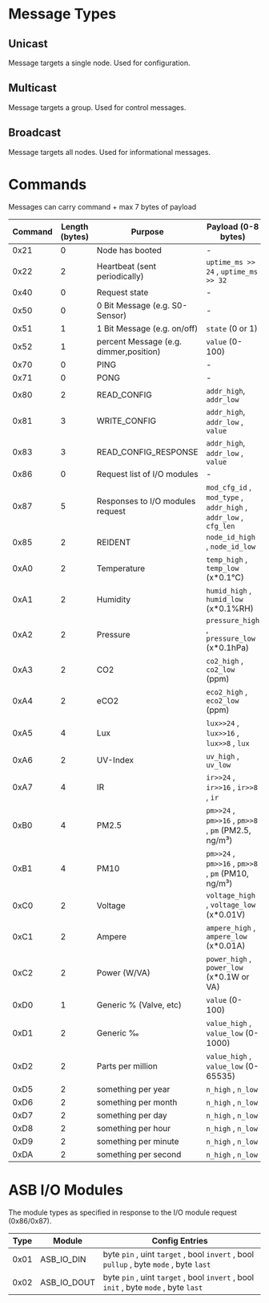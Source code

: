 # Message Types

## Unicast

Message targets a single node. Used for configuration.

## Multicast

Message targets a group. Used for control messages.

## Broadcast

Message targets all nodes. Used for informational messages.

# Commands

Messages can carry command + max 7 bytes of payload

| Command | Length (bytes) | Purpose                                 | Payload (0-8 bytes)
|---------|----------------|-----------------------------------------|---------------------------------------
| 0x21    | 0              | Node has booted                         | -
| 0x22    | 2              | Heartbeat (sent periodically)           | `uptime_ms >> 24` , `uptime_ms >> 32`
| 0x40    | 0              | Request state                           | -
| 0x50    | 0              | 0 Bit Message (e.g. S0-Sensor)          | -
| 0x51    | 1              | 1 Bit Message (e.g. on/off)             | `state` (0 or 1)
| 0x52    | 1              | percent Message (e.g. dimmer,position)  | `value` (0-100)
| 0x70    | 0              | PING                                    | -
| 0x71    | 0              | PONG                                    | -
| 0x80    | 2              | READ_CONFIG                             | `addr_high`, `addr_low`
| 0x81    | 3              | WRITE_CONFIG                            | `addr_high`, `addr_low` , `value`
| 0x83    | 3              | READ_CONFIG_RESPONSE                    | `addr_high`, `addr_low` , `value`
| 0x86    | 0              | Request list of I/O modules             | -
| 0x87    | 5              | Responses to I/O modules request        | `mod_cfg_id` , `mod_type` , `addr_high` , `addr_low` , `cfg_len`
| 0x85    | 2              | REIDENT                                 | `node_id_high` , `node_id_low`
| 0xA0    | 2              | Temperature                             | `temp_high` , `temp_low` (x*0.1°C)
| 0xA1    | 2              | Humidity                                | `humid_high` , `humid_low` (x*0.1%RH)
| 0xA2    | 2              | Pressure                                | `pressure_high` , `pressure_low` (x*0.1hPa)
| 0xA3    | 2              | CO2                                     | `co2_high` , `co2_low` (ppm)
| 0xA4    | 2              | eCO2                                    | `eco2_high` , `eco2_low` (ppm)
| 0xA5    | 4              | Lux                                     | `lux>>24` , `lux>>16` , `lux>>8` , `lux`
| 0xA6    | 2              | UV-Index                                | `uv_high` , `uv_low`
| 0xA7    | 4              | IR                                      | `ir>>24` , `ir>>16` , `ir>>8` , `ir`
| 0xB0    | 4              | PM2.5                                   | `pm>>24` , `pm>>16` , `pm>>8` , `pm` (PM2.5, ng/m³)
| 0xB1    | 4              | PM10                                    | `pm>>24` , `pm>>16` , `pm>>8` , `pm` (PM10, ng/m³)
| 0xC0    | 2              | Voltage                                 | `voltage_high` , `voltage_low` (x*0.01V)
| 0xC1    | 2              | Ampere                                  | `ampere_high` , `ampere_low` (x*0.01A)
| 0xC2    | 2              | Power (W/VA)                            | `power_high` , `power_low` (x*0.1W or VA)
| 0xD0    | 1              | Generic % (Valve, etc)                  | `value` (0-100)
| 0xD1    | 2              | Generic ‰                               | `value_high` , `value_low` (0-1000)
| 0xD2    | 2              | Parts per million                       | `value_high` , `value_low` (0-65535)
| 0xD5    | 2              | something per year                      | `n_high` , `n_low`
| 0xD6    | 2              | something per month                     | `n_high` , `n_low`
| 0xD7    | 2              | something per day                       | `n_high` , `n_low`
| 0xD8    | 2              | something per hour                      | `n_high` , `n_low`
| 0xD9    | 2              | something per minute                    | `n_high` , `n_low`
| 0xDA    | 2              | something per second                    | `n_high` , `n_low`


# ASB I/O Modules

The module types as specified in response to the I/O module request (0x86/0x87).

| Type | Module         | Config Entries
|------|----------------|----------------
| 0x01 | ASB_IO_DIN     | byte `pin` , uint `target` , bool `invert` , bool `pullup` , byte `mode` , byte `last`
| 0x02 | ASB_IO_DOUT    | byte `pin` , uint `target` , bool `invert` , bool `init` , byte `mode` , byte `last`
